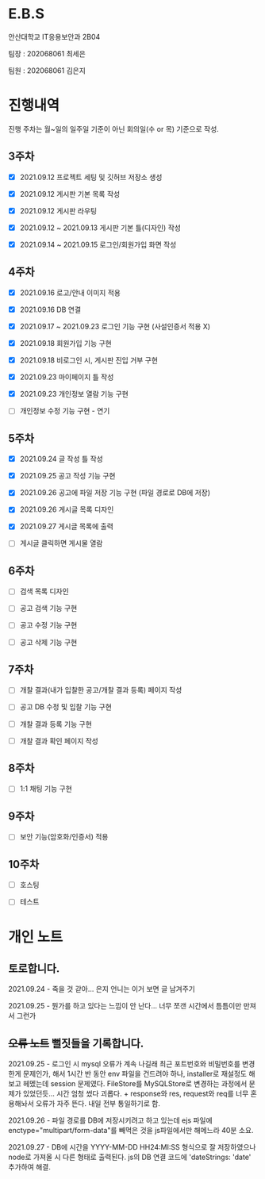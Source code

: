 # E.B.S


안산대학교 IT응용보안과 2B04

팀장 : 202068061 최세은

팀원 : 202068061 김은지

# 진행내역

진행 주차는 월~일의 일주일 기준이 아닌 회의일(수 or 목) 기준으로 작성.

## 3주차

- [X] 2021.09.12 프로젝트 세팅 및 깃허브 저장소 생성

- [x] 2021.09.12 게시판 기본 목록 작성

- [x] 2021.09.12 게시판 라우팅

- [x] 2021.09.12 ~ 2021.09.13 게시판 기본 틀(디자인) 작성

- [x] 2021.09.14 ~ 2021.09.15 로그인/회원가입 화면 작성

## 4주차

- [x] 2021.09.16 로고/안내 이미지 적용

- [x] 2021.09.16 DB 연결

- [x] 2021.09.17 ~ 2021.09.23 로그인 기능 구현 (사설인증서 적용 X)

- [x] 2021.09.18 회원가입 기능 구현

- [x] 2021.09.18 비로그인 시, 게시판 진입 거부 구현

- [x] 2021.09.23 마이페이지 틀 작성

- [x] 2021.09.23 개인정보 열람 기능 구현

- [ ] 개인정보 수정 기능 구현 - 연기

## 5주차

- [x] 2021.09.24 글 작성 틀 작성

- [x] 2021.09.25 공고 작성 기능 구현

- [x] 2021.09.26 공고에 파일 저장 기능 구현 (파일 경로로 DB에 저장)

- [x] 2021.09.26 게시글 목록 디자인

- [x] 2021.09.27 게시글 목록에 출력

- [ ] 게시글 클릭하면 게시물 열람

## 6주차

- [ ] 검색 목록 디자인

- [ ] 공고 검색 기능 구현

- [ ] 공고 수정 기능 구현

- [ ] 공고 삭제 기능 구현

## 7주차

- [ ] 개찰 결과(내가 입찰한 공고/개찰 결과 등록) 페이지 작성

- [ ] 공고 DB 수정 및 입찰 기능 구현

- [ ] 개찰 결과 등록 기능 구현

- [ ] 개찰 결과 확인 페이지 작성

## 8주차 

- [ ] 1:1 채팅 기능 구현

## 9주차

- [ ] 보안 기능(암호화/인증서) 적용

## 10주차

- [ ] 호스팅

- [ ] 테스트



# 개인 노트
## 토로합니다.

2021.09.24 - 죽을 것 갇아... 은지 언니는 이거 보면 글 남겨주기

2021.09.25 - 뭔가를 하고 있다는 느낌이 안 난다... 너무 쪼갠 시간에서 틈틈이만 만져서 그런가
           

## ~~오류 노트~~ 뻘짓들을 기록합니다.

2021.09.25 - 로그인 시 mysql 오류가 계속 나길래 최근 포트번호와 비밀번호를 변경한게 문제인가, 해서 1시간 반 동안 env 파일을 건드려야 하나, installer로 재설정도 해보고 헤멨는데 session 문제였다. FileStore를 MySQLStore로 변경하는 과정에서 문제가 있었던듯... 시간 엄청 썼다 괴롭다. + response와 res, request와 req를 너무 혼용해놔서 오류가 자주 뜬다. 내일 전부 통일하기로 함.

2021.09.26 - 파일 경로를 DB에 저장시키려고 하고 있는데 ejs 파일에 enctype="multipart/form-data"를 빼먹은 것을 js파일에서만 해메느라 40분 소요.

2021.09.27 - DB에 시간을 YYYY-MM-DD HH24:MI:SS 형식으로 잘 저장하였으나 node로 가져올 시 다른 형태로 출력된다. js의 DB 연결 코드에 'dateStrings: 'date' 추가하여 해결.
